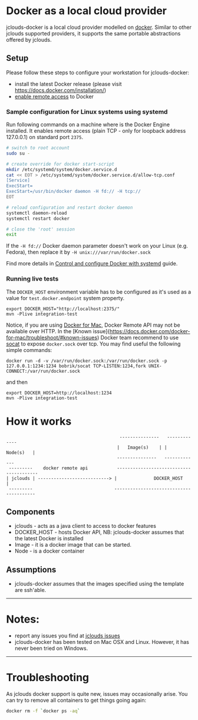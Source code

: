 # Docker as a local cloud provider

jclouds-docker is a local cloud provider modelled on [docker](http://www.docker.io). Similar to other jclouds supported
providers, it supports the same portable abstractions offered by jclouds.

## Setup

Please follow these steps to configure your workstation for jclouds-docker:

- install the latest Docker release (please visit https://docs.docker.com/installation/)
- [enable remote access](https://docs.docker.com/engine/quickstart/#bind-docker-to-another-host-port-or-a-unix-socket) to Docker

### Sample configuration for Linux systems using systemd

Run following commands on a machine where is the Docker Engine installed.
It enables remote access (plain TCP - only for loopback address 127.0.0.1)
on standard port `2375`.

```bash
# switch to root account
sudo su -

# create override for docker start-script
mkdir /etc/systemd/system/docker.service.d
cat << EOT > /etc/systemd/system/docker.service.d/allow-tcp.conf
[Service]
ExecStart=
ExecStart=/usr/bin/docker daemon -H fd:// -H tcp://
EOT

# reload configuration and restart docker daemon
systemctl daemon-reload
systemctl restart docker

# close the 'root' session
exit
```

If the `-H fd://` Docker daemon parameter doesn't work on your Linux (e.g. Fedora),
then replace it by `-H unix:///var/run/docker.sock`

Find more details in [Control and configure Docker with systemd](https://docs.docker.com/engine/admin/systemd/) guide.

### Running live tests

The `DOCKER_HOST` environment variable has to be configured as it's used as a value for `test.docker.endpoint` system property.

```
export DOCKER_HOST="http://localhost:2375/"
mvn -Plive integration-test
```

Notice, if you are using [Docker for Mac](https://docs.docker.com/engine/installation/mac/), Docker Remote API may not be available over HTTP. 
In the [Known issue]{https://docs.docker.com/docker-for-mac/troubleshoot/#known-issues) Docker team recommend to use [socat](http://www.dest-unreach.org/socat/)
to expose `docker.sock` over tcp. You may find useful the following simple commands:

```
docker run -d -v /var/run/docker.sock:/var/run/docker.sock -p 127.0.0.1:1234:1234 bobrik/socat TCP-LISTEN:1234,fork UNIX-CONNECT:/var/run/docker.sock
```

and then 

```
export DOCKER_HOST=http://localhost:1234
mvn -Plive integration-test
```

# How it works


                                               ---------------   -------------
                                              |   Image(s)    | |   Node(s)   |
                                              ---------------   -------------
     ---------    docker remote api           ----------------------------------------
    | jclouds | ---------------------------> |              DOCKER_HOST              |
     ---------                               ----------------------------------------

## Components

- jclouds \- acts as a java client to access to docker features
- DOCKER_HOST \- hosts Docker API, NB: jclouds-docker assumes that the latest Docker is installed
- Image \- it is a docker image that can be started.
- Node \- is a docker container

## Assumptions

- jclouds-docker assumes that the images specified using the template are ssh'able.

--------------

# Notes:
- report any issues you find at [jclouds issues](https://issues.apache.org/jira/browse/JCLOUDS)
- jclouds-docker has been tested on Mac OSX and Linux. However, it has never been tried on Windows.

--------------

# Troubleshooting

As jclouds docker support is quite new, issues may occasionally arise. 
You can try to remove all containers to get things going again:

```bash
docker rm -f `docker ps -aq`
```
